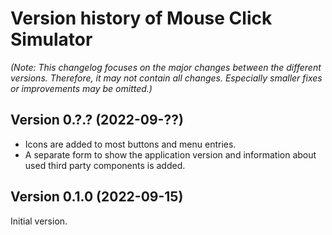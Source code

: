 # Version history of Mouse Click Simulator

_(Note: This changelog focuses on the major changes between the different
versions. Therefore, it may not contain all changes. Especially smaller fixes or
improvements may be omitted.)_

## Version 0.?.? (2022-09-??)

* Icons are added to most buttons and menu entries.
* A separate form to show the application version and information about used
  third party components is added.

## Version 0.1.0 (2022-09-15)

Initial version.

